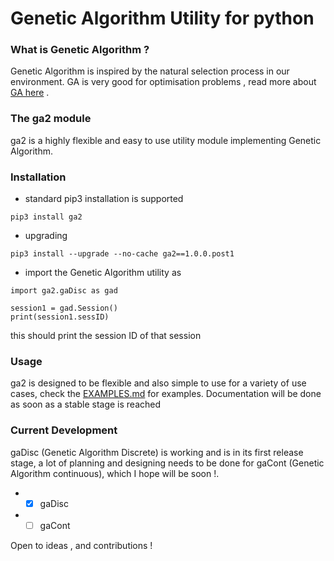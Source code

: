 # Genetic Algorithm Utility for python

### What is Genetic Algorithm ?
Genetic Algorithm is inspired by the natural selection process in our environment. GA is very good for optimisation problems , read more about  [GA here](https://en.wikipedia.org/wiki/Genetic_algorithm) . 

### The ga2 module 
ga2 is a highly flexible and easy to use utility module implementing Genetic Algorithm. 

### Installation
* standard pip3 installation is supported
```
pip3 install ga2
```

* upgrading
```
pip3 install --upgrade --no-cache ga2==1.0.0.post1
```

* import the Genetic Algorithm utility as 
```
import ga2.gaDisc as gad

session1 = gad.Session()
print(session1.sessID)
```
this should print the session ID of that session

### Usage
ga2 is designed to be flexible and also simple to use for a variety of use cases, check the [EXAMPLES.md](EXAMPLES.md) for examples. Documentation will be done as soon as a stable stage is reached

### Current Development
gaDisc (Genetic Algorithm Discrete) is working and is in its first release stage, a lot of planning and designing needs to be done for gaCont (Genetic Algorithm continuous), which I hope will be soon !.
*  - [x] gaDisc
*  - [ ] gaCont

Open to ideas , and contributions ! 